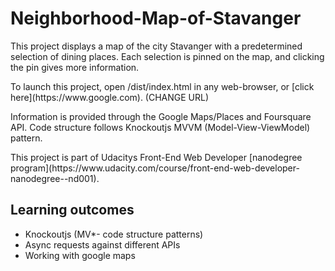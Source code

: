 # Neighborhood-Map-of-Stavanger

<p>This project displays a map of the city Stavanger with a predetermined 
selection of dining places. Each selection is pinned on the map, 
and clicking the pin gives more information.</p>

<p>To launch this project, open /dist/index.html in any web-browser, 
or [click here](https://www.google.com). (CHANGE URL)</p>

<p>Information is provided through the Google Maps/Places and Foursquare API. 
Code structure follows Knockoutjs MVVM (Model-View-ViewModel) pattern.</p>

<p>This project is part of Udacitys Front-End Web Developer [nanodegree 
program](https://www.udacity.com/course/front-end-web-developer-nanodegree--nd001).</p>

## Learning outcomes
* Knockoutjs (MV*- code structure patterns)
* Async requests against different APIs
* Working with google maps